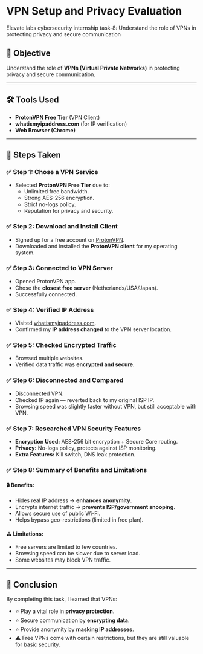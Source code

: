 # VPN Setup and Privacy Evaluation 
Elevate labs cybersecurity internship task-8: Understand the role of VPNs in protecting privacy and secure communication 


## 🎯 Objective  
Understand the role of **VPNs (Virtual Private Networks)** in protecting privacy and secure communication.  

---

## 🛠️ Tools Used  
- **ProtonVPN Free Tier** (VPN Client)  
- **whatismyipaddress.com** (for IP verification)  
- **Web Browser (Chrome)**  

---

## 📌 Steps Taken  

### ✅ Step 1: Chose a VPN Service  
- Selected **ProtonVPN Free Tier** due to:  
  - Unlimited free bandwidth.  
  - Strong AES-256 encryption.  
  - Strict no-logs policy.  
  - Reputation for privacy and security.  

### ✅ Step 2: Download and Install Client  
- Signed up for a free account on [ProtonVPN](https://protonvpn.com/).  
- Downloaded and installed the **ProtonVPN client** for my operating system.  

### ✅ Step 3: Connected to VPN Server  
- Opened ProtonVPN app.  
- Chose the **closest free server** (Netherlands/USA/Japan).  
- Successfully connected.  

### ✅ Step 4: Verified IP Address  
- Visited [whatismyipaddress.com](https://whatismyipaddress.com/).  
- Confirmed my **IP address changed** to the VPN server location.  

### ✅ Step 5: Checked Encrypted Traffic  
- Browsed multiple websites.  
- Verified data traffic was **encrypted and secure**.  

### ✅ Step 6: Disconnected and Compared  
- Disconnected VPN.  
- Checked IP again — reverted back to my original ISP IP.  
- Browsing speed was slightly faster without VPN, but still acceptable with VPN.  

### ✅ Step 7: Researched VPN Security Features  
- **Encryption Used:** AES-256 bit encryption + Secure Core routing.  
- **Privacy:** No-logs policy, protects against ISP monitoring.  
- **Extra Features:** Kill switch, DNS leak protection.  

### ✅ Step 8: Summary of Benefits and Limitations  

#### 🔒 Benefits:  
- Hides real IP address → **enhances anonymity**.  
- Encrypts internet traffic → **prevents ISP/government snooping**.  
- Allows secure use of public Wi-Fi.  
- Helps bypass geo-restrictions (limited in free plan).  

#### ⚠️ Limitations:  
- Free servers are limited to few countries.  
- Browsing speed can be slower due to server load.  
- Some websites may block VPN traffic.  

---

## 📖 Conclusion  
By completing this task, I learned that VPNs:  
- ⭐ Play a vital role in **privacy protection**.  
- ⭐ Secure communication by **encrypting data**.  
- ⭐ Provide anonymity by **masking IP addresses**.  
- ⚠️ Free VPNs come with certain restrictions, but they are still valuable for basic security.  
